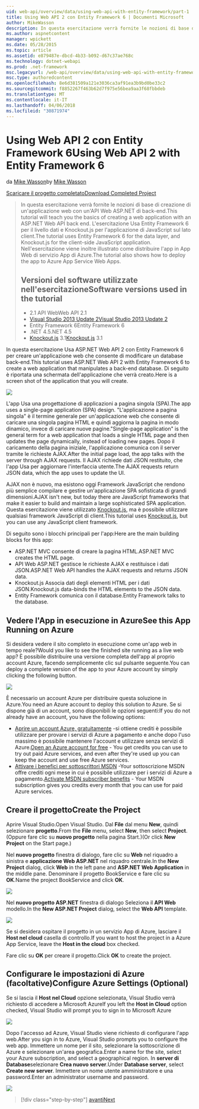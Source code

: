 ```yaml
---
uid: web-api/overview/data/using-web-api-with-entity-framework/part-1
title: Using Web API 2 con Entity Framework 6 | Documenti Microsoft
author: MikeWasson
description: In questa esercitazione verrà fornite le nozioni di base di creazione di un'applicazione web con un'API Web ASP.NET di back-end. L'esercitazione Usa Entity Framework 6 per il layout dei dati...
ms.author: aspnetcontent
manager: wpickett
ms.date: 05/28/2015
ms.topic: article
ms.assetid: e879487e-dbcd-4b33-b092-d67c37ae768c
ms.technology: dotnet-webapi
ms.prod: .net-framework
msc.legacyurl: /web-api/overview/data/using-web-api-with-entity-framework/part-1
msc.type: authoredcontent
ms.openlocfilehash: 8e6d381509a121e3036ca3af91ea3b9bd0be33c2
ms.sourcegitcommit: f8852267f463b62d7f975e56bea9aa3f68fbbdeb
ms.translationtype: MT
ms.contentlocale: it-IT
ms.lasthandoff: 04/06/2018
ms.locfileid: "30871974"
---
```

<a name="using-web-api-2-with-entity-framework-6"></a><span data-ttu-id="6a561-104">Using Web API 2 con Entity Framework 6</span><span class="sxs-lookup"><span data-stu-id="6a561-104">Using Web API 2 with Entity Framework 6</span></span>
====================
<span data-ttu-id="6a561-105">da [Mike Wasson](https://github.com/MikeWasson)</span><span class="sxs-lookup"><span data-stu-id="6a561-105">by [Mike Wasson](https://github.com/MikeWasson)</span></span>

[<span data-ttu-id="6a561-106">Scaricare il progetto completato</span><span class="sxs-lookup"><span data-stu-id="6a561-106">Download Completed Project</span></span>](https://github.com/MikeWasson/BookService)

> <span data-ttu-id="6a561-107">In questa esercitazione verrà fornite le nozioni di base di creazione di un'applicazione web con un'API Web ASP.NET di back-end.</span><span class="sxs-lookup"><span data-stu-id="6a561-107">This tutorial will teach you the basics of creating a web application with an ASP.NET Web API back end.</span></span> <span data-ttu-id="6a561-108">L'esercitazione Usa Entity Framework 6 per il livello dati e Knockout.js per l'applicazione di JavaScript sul lato client.</span><span class="sxs-lookup"><span data-stu-id="6a561-108">The tutorial uses Entity Framework 6 for the data layer, and Knockout.js for the client-side JavaScript application.</span></span> <span data-ttu-id="6a561-109">Nell'esercitazione viene inoltre illustrato come distribuire l'app in App Web di servizio App di Azure.</span><span class="sxs-lookup"><span data-stu-id="6a561-109">The tutorial also shows how to deploy the app to Azure App Service Web Apps.</span></span>
> 
> ## <a name="software-versions-used-in-the-tutorial"></a><span data-ttu-id="6a561-110">Versioni del software utilizzate nell'esercitazione</span><span class="sxs-lookup"><span data-stu-id="6a561-110">Software versions used in the tutorial</span></span>
> 
> 
> - <span data-ttu-id="6a561-111">2.1 API Web</span><span class="sxs-lookup"><span data-stu-id="6a561-111">Web API 2.1</span></span>
> - [<span data-ttu-id="6a561-112">Visual Studio 2013 Update 2</span><span class="sxs-lookup"><span data-stu-id="6a561-112">Visual Studio 2013 Update 2</span></span>](https://www.visualstudio.com/downloads/download-visual-studio-vs)
> - <span data-ttu-id="6a561-113">Entity Framework 6</span><span class="sxs-lookup"><span data-stu-id="6a561-113">Entity Framework 6</span></span>
> - <span data-ttu-id="6a561-114">.NET 4.5</span><span class="sxs-lookup"><span data-stu-id="6a561-114">.NET 4.5</span></span>
> - <span data-ttu-id="6a561-115">[Knockout.js](http://knockoutjs.com/) 3.1</span><span class="sxs-lookup"><span data-stu-id="6a561-115">[Knockout.js](http://knockoutjs.com/) 3.1</span></span>


<span data-ttu-id="6a561-116">In questa esercitazione Usa ASP.NET Web API 2 con Entity Framework 6 per creare un'applicazione web che consente di modificare un database back-end.</span><span class="sxs-lookup"><span data-stu-id="6a561-116">This tutorial uses ASP.NET Web API 2 with Entity Framework 6 to create a web application that manipulates a back-end database.</span></span> <span data-ttu-id="6a561-117">Di seguito è riportata una schermata dell'applicazione che verrà creato.</span><span class="sxs-lookup"><span data-stu-id="6a561-117">Here is a screen shot of the application that you will create.</span></span>

[![](part-1/_static/image2.png)](part-1/_static/image1.png)

<span data-ttu-id="6a561-118">L'app Usa una progettazione di applicazioni a pagina singola (SPA).</span><span class="sxs-lookup"><span data-stu-id="6a561-118">The app uses a single-page application (SPA) design.</span></span> <span data-ttu-id="6a561-119">"L'applicazione a pagina singola" è il termine generale per un'applicazione web che consente di caricare una singola pagina HTML e quindi aggiorna la pagina in modo dinamico, invece di caricare nuove pagine.</span><span class="sxs-lookup"><span data-stu-id="6a561-119">"Single-page application" is the general term for a web application that loads a single HTML page and then updates the page dynamically, instead of loading new pages.</span></span> <span data-ttu-id="6a561-120">Dopo il caricamento della pagina iniziale, l'applicazione comunica con il server tramite le richieste AJAX.</span><span class="sxs-lookup"><span data-stu-id="6a561-120">After the initial page load, the app talks with the server through AJAX requests.</span></span> <span data-ttu-id="6a561-121">Il AJAX richiede dati JSON restituito, che l'app Usa per aggiornare l'interfaccia utente.</span><span class="sxs-lookup"><span data-stu-id="6a561-121">The AJAX requests return JSON data, which the app uses to update the UI.</span></span>

<span data-ttu-id="6a561-122">AJAX non è nuovo, ma esistono oggi Framework JavaScript che rendono più semplice compilare e gestire un'applicazione SPA sofisticata di grandi dimensioni.</span><span class="sxs-lookup"><span data-stu-id="6a561-122">AJAX isn't new, but today there are JavaScript frameworks that make it easier to build and maintain a large sophisticated SPA application.</span></span> <span data-ttu-id="6a561-123">Questa esercitazione viene utilizzato [Knockout.js](http://knockoutjs.com/), ma è possibile utilizzare qualsiasi framework JavaScript di client.</span><span class="sxs-lookup"><span data-stu-id="6a561-123">This tutorial uses [Knockout.js](http://knockoutjs.com/), but you can use any JavaScript client framework.</span></span>

<span data-ttu-id="6a561-124">Di seguito sono i blocchi principali per l'app:</span><span class="sxs-lookup"><span data-stu-id="6a561-124">Here are the main building blocks for this app:</span></span>

- <span data-ttu-id="6a561-125">ASP.NET MVC consente di creare la pagina HTML.</span><span class="sxs-lookup"><span data-stu-id="6a561-125">ASP.NET MVC creates the HTML page.</span></span>
- <span data-ttu-id="6a561-126">API Web ASP.NET gestisce le richieste AJAX e restituisce i dati JSON.</span><span class="sxs-lookup"><span data-stu-id="6a561-126">ASP.NET Web API handles the AJAX requests and returns JSON data.</span></span>
- <span data-ttu-id="6a561-127">Knockout.js Associa dati degli elementi HTML per i dati JSON.</span><span class="sxs-lookup"><span data-stu-id="6a561-127">Knockout.js data-binds the HTML elements to the JSON data.</span></span>
- <span data-ttu-id="6a561-128">Entity Framework comunica con il database.</span><span class="sxs-lookup"><span data-stu-id="6a561-128">Entity Framework talks to the database.</span></span>

## <a name="see-this-app-running-on-azure"></a><span data-ttu-id="6a561-129">Vedere l'App in esecuzione in Azure</span><span class="sxs-lookup"><span data-stu-id="6a561-129">See this App Running on Azure</span></span>

<span data-ttu-id="6a561-130">Si desidera vedere il sito completo in esecuzione come un'app web in tempo reale?</span><span class="sxs-lookup"><span data-stu-id="6a561-130">Would you like to see the finished site running as a live web app?</span></span> <span data-ttu-id="6a561-131">È possibile distribuire una versione completa dell'app al proprio account Azure, facendo semplicemente clic sul pulsante seguente.</span><span class="sxs-lookup"><span data-stu-id="6a561-131">You can deploy a complete version of the app to your Azure account by simply clicking the following button.</span></span>

[![](http://azuredeploy.net/deploybutton.png)](https://azuredeploy.net/?WT.mc_id=deploy_azure_aspnet&repository=https://github.com/tfitzmac/BookService)

<span data-ttu-id="6a561-132">È necessario un account Azure per distribuire questa soluzione in Azure.</span><span class="sxs-lookup"><span data-stu-id="6a561-132">You need an Azure account to deploy this solution to Azure.</span></span> <span data-ttu-id="6a561-133">Se si dispone già di un account, sono disponibili le opzioni seguenti:</span><span class="sxs-lookup"><span data-stu-id="6a561-133">If you do not already have an account, you have the following options:</span></span>

- <span data-ttu-id="6a561-134">[Aprire un account Azure, gratuitamente](https://azure.microsoft.com/pricing/free-trial/?WT.mc_id=A443DD604) -si ottiene crediti è possibile utilizzare per provare i servizi di Azure a pagamento e anche dopo l'uso massimo è possibile mantenere l'account e utilizzare senza servizi di Azure.</span><span class="sxs-lookup"><span data-stu-id="6a561-134">[Open an Azure account for free](https://azure.microsoft.com/pricing/free-trial/?WT.mc_id=A443DD604) - You get credits you can use to try out paid Azure services, and even after they're used up you can keep the account and use free Azure services.</span></span>
- <span data-ttu-id="6a561-135">[Attivare i benefici per sottoscrittori MSDN](https://azure.microsoft.com/pricing/member-offers/msdn-benefits-details/?WT.mc_id=A443DD604) -Your sottoscrizione MSDN offre crediti ogni mese in cui è possibile utilizzare per i servizi di Azure a pagamento.</span><span class="sxs-lookup"><span data-stu-id="6a561-135">[Activate MSDN subscriber benefits](https://azure.microsoft.com/pricing/member-offers/msdn-benefits-details/?WT.mc_id=A443DD604) - Your MSDN subscription gives you credits every month that you can use for paid Azure services.</span></span>

## <a name="create-the-project"></a><span data-ttu-id="6a561-136">Creare il progetto</span><span class="sxs-lookup"><span data-stu-id="6a561-136">Create the Project</span></span>

<span data-ttu-id="6a561-137">Aprire Visual Studio.</span><span class="sxs-lookup"><span data-stu-id="6a561-137">Open Visual Studio.</span></span> <span data-ttu-id="6a561-138">Dal **File** dal menu **New**, quindi selezionare **progetto**.</span><span class="sxs-lookup"><span data-stu-id="6a561-138">From the **File** menu, select **New**, then select **Project**.</span></span> <span data-ttu-id="6a561-139">(Oppure fare clic su **nuovo progetto** nella pagina Start.)</span><span class="sxs-lookup"><span data-stu-id="6a561-139">(Or click **New Project** on the Start page.)</span></span>

<span data-ttu-id="6a561-140">Nel **nuovo progetto** finestra di dialogo, fare clic su **Web** nel riquadro a sinistra e **applicazione Web ASP.NET** nel riquadro centrale.</span><span class="sxs-lookup"><span data-stu-id="6a561-140">In the **New Project** dialog, click **Web** in the left pane and **ASP.NET Web Application** in the middle pane.</span></span> <span data-ttu-id="6a561-141">Denominare il progetto BookService e fare clic su **OK**.</span><span class="sxs-lookup"><span data-stu-id="6a561-141">Name the project BookService and click **OK**.</span></span>

[![](part-1/_static/image4.png)](part-1/_static/image3.png)

<span data-ttu-id="6a561-142">Nel **nuovo progetto ASP.NET** finestra di dialogo Seleziona il **API Web** modello.</span><span class="sxs-lookup"><span data-stu-id="6a561-142">In the **New ASP.NET Project** dialog, select the **Web API** template.</span></span>

[![](part-1/_static/image6.png)](part-1/_static/image5.png)

<span data-ttu-id="6a561-143">Se si desidera ospitare il progetto in un servizio App di Azure, lasciare il **Host nel cloud** casella di controllo.</span><span class="sxs-lookup"><span data-stu-id="6a561-143">If you want to host the project in a Azure App Service, leave the **Host in the cloud** box checked.</span></span>

<span data-ttu-id="6a561-144">Fare clic su **OK** per creare il progetto.</span><span class="sxs-lookup"><span data-stu-id="6a561-144">Click **OK** to create the project.</span></span>

## <a name="configure-azure-settings-optional"></a><span data-ttu-id="6a561-145">Configurare le impostazioni di Azure (facoltative)</span><span class="sxs-lookup"><span data-stu-id="6a561-145">Configure Azure Settings (Optional)</span></span>

<span data-ttu-id="6a561-146">Se si lascia il **Host nel Cloud** opzione selezionata, Visual Studio verrà richiesto di accedere a Microsoft Azure</span><span class="sxs-lookup"><span data-stu-id="6a561-146">If you left the **Host in Cloud** option checked, Visual Studio will prompt you to sign in to Microsoft Azure</span></span>

[![](part-1/_static/image8.png)](part-1/_static/image7.png)

<span data-ttu-id="6a561-147">Dopo l'accesso ad Azure, Visual Studio viene richiesto di configurare l'app web.</span><span class="sxs-lookup"><span data-stu-id="6a561-147">After you sign in to Azure, Visual Studio prompts you to configure the web app.</span></span> <span data-ttu-id="6a561-148">Immettere un nome per il sito, selezionare la sottoscrizione di Azure e selezionare un'area geografica.</span><span class="sxs-lookup"><span data-stu-id="6a561-148">Enter a name for the site, select your Azure subscription, and select a geographical region.</span></span> <span data-ttu-id="6a561-149">In **server di Database**selezionare **Crea nuovo server**.</span><span class="sxs-lookup"><span data-stu-id="6a561-149">Under **Database server**, select **Create new server**.</span></span> <span data-ttu-id="6a561-150">Immettere un nome utente amministratore e una password.</span><span class="sxs-lookup"><span data-stu-id="6a561-150">Enter an administrator username and password.</span></span>

[![](part-1/_static/image10.png)](part-1/_static/image9.png)

> [!div class="step-by-step"]
> [<span data-ttu-id="6a561-151">avanti</span><span class="sxs-lookup"><span data-stu-id="6a561-151">Next</span></span>](part-2.md)
